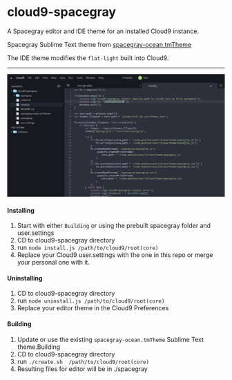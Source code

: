 # cloud9-spacegray

A Spacegray editor and IDE theme for an installed Cloud9 instance.

Spacegray Sublime Text theme from [spacegray-ocean.tmTheme](https://github.com/kkga/spacegray)

The IDE theme modifies the `flat-light` built into Cloud9.

***

![image](Theme-Screenshot.png)

#### Installing

1. Start with either `Building` or using the prebuilt spacegray folder and
user.settings
2. CD to cloud9-spacegray directory
3. run ```node install.js /path/to/cloud9/root(core)```
3. Replace your Cloud9 user.settings with the one in this repo or merge your
personal one with it.

#### Uninstalling

1. CD to cloud9-spacegray directory
2. run ```node uninstall.js /path/to/cloud9/root(core)```
3. Replace your editor theme in the Cloud9 Preferences

#### Building

1. Update or use the existing `spacegray-ocean.tmTheme` Sublime Text theme.Building
2. CD to cloud9-spacegray directory
3. run ```./create.sh  /path/to/cloud9/root(core)```
4. Resulting files for editor will be in ./spacegray
